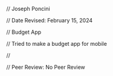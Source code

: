 // Joseph Poncini

// Date Revised: February 15, 2024

// Budget App

// Tried to make a budget app for mobile

// 

// Peer Review: No Peer Review